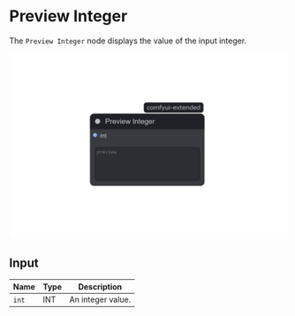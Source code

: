 # Preview Integer

The `Preview Integer` node displays the value of the input integer.

![Preview Integer](/assets/nodes/preview/integer.png)

## Input

| Name  | Type | Description       |
| ----- | ---- | ----------------- |
| `int` | INT  | An integer value. |
